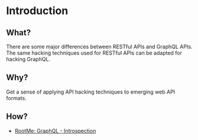 # Introduction

## What?

There are some major differences between RESTful APIs and GraphQL APIs. The same hacking techniques used for RESTful 
APIs can be adapted for hacking GraphQL.

## Why?

Get a sense of applying API hacking techniques to emerging web API formats.

## How?

* [RootMe: GraphQL - Introspection](introspection.md)
